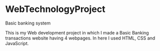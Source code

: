 # WebTechnologyProject
Basic banking system




This is my Web development project in which I made a Basic Banking transactions website having 4 webpages. In here I used HTML, CSS and JavaScript.
